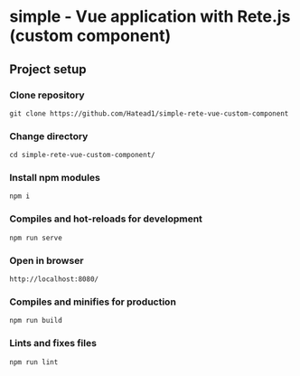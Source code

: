 # simple - Vue application with Rete.js (custom component)

## Project setup

### Clone repository
```
git clone https://github.com/Hatead1/simple-rete-vue-custom-component
```
### Change directory
```
cd simple-rete-vue-custom-component/
```
### Install npm modules
```
npm i
```

### Compiles and hot-reloads for development
```
npm run serve
```
### Open in browser
```
http://localhost:8080/
```

### Compiles and minifies for production
```
npm run build
```

### Lints and fixes files
```
npm run lint
```
